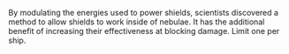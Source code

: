 By modulating the energies used to power shields, scientists discovered a method to allow shields to work inside of nebulae. It has the additional benefit of increasing their effectiveness at blocking damage. Limit one per ship.